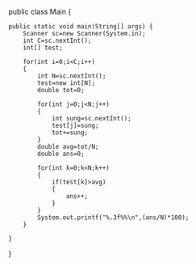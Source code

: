 public class Main {

	public static void main(String[] args) {
		Scanner sc=new Scanner(System.in);
		int C=sc.nextInt();
		int[] test;
		
		for(int i=0;i<C;i++)
		{
			int N=sc.nextInt();
			test=new int[N];
			double tot=0;
			
			for(int j=0;j<N;j++)
			{
				int sung=sc.nextInt();
				test[j]=sung;
				tot+=sung;
			}
			double avg=tot/N;
			double ans=0;
			
			for(int k=0;k<N;k++)
			{
				if(test[k]>avg)
				{
					ans++;
				}
			}
			System.out.printf("%.3f%%\n",(ans/N)*100);
		}

	}

}
```